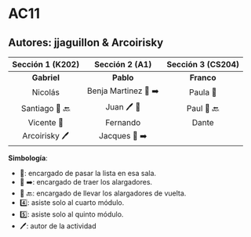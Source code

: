 # AC11

## Autores: jjaguillon & Arcoirisky  

|  **Sección 1 (K202)**       |     **Sección 2 (A1)**     |      **Sección 3 (CS204)**    |
|:--------------------------: | :--------------------------: | :--------------------------: |
|  **Gabriel**   |   **Pablo**   |      **Franco**          |
|     Nicolás     |       Benja Martinez :battery: :arrow_right:      |     Paula :book:     |
|    Santiago :battery: :back:     |      Juan :pen: :book:     |     Paul :battery: :back:     |
|     Vicente :book:    |       Fernando       |     Dante      |
|    Arcoirisky :pen:     |     Jacques :battery: :arrow_right:     |           |

**Simbología**:

- :book:: encargado de pasar la lista en esa sala.
- :battery: :arrow_right:: encargado de traer los alargadores.
- :battery: :back:: encargado de llevar los alargadores de vuelta.
- :four:: asiste solo al cuarto módulo.
- :five:: asiste solo al quinto módulo.
- :pen:: autor de la actividad
